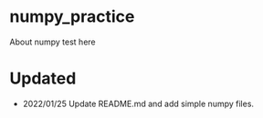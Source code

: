 # numpy_practice
About numpy test here

# Updated
+ 2022/01/25 Update README.md and add simple numpy files.
